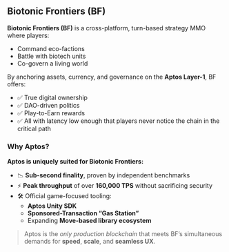 ## Biotonic Frontiers (BF)

**Biotonic Frontiers (BF)** is a cross-platform, turn-based strategy MMO where players:

- Command eco-factions  
- Battle with biotech units  
- Co-govern a living world  

By anchoring assets, currency, and governance on the **Aptos Layer-1**, BF offers:

- ✅ True digital ownership  
- ✅ DAO-driven politics  
- ✅ Play-to-Earn rewards  
- ✅ All with latency low enough that players never notice the chain in the critical path  

### Why Aptos?

**Aptos is uniquely suited for Biotonic Frontiers:**

- 📉 **Sub-second finality**, proven by independent benchmarks  
- ⚡ **Peak throughput** of over **160,000 TPS** without sacrificing security  
- 🛠️ Official game-focused tooling:
  - **Aptos Unity SDK**
  - **Sponsored-Transaction “Gas Station”**
  - Expanding **Move-based library ecosystem**

> Aptos is the *only production blockchain* that meets BF’s simultaneous demands for **speed**, **scale**, and **seamless UX**.
